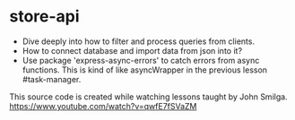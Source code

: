 # store-api
- Dive deeply into how to filter and process queries from clients.
- How to connect database and import data from json into it?
- Use package 'express-async-errors' to catch errors from async functions. This is kind of like asyncWrapper in the previous lesson #task-manager.

This source code is created while watching lessons taught by John Smilga.
https://www.youtube.com/watch?v=qwfE7fSVaZM
